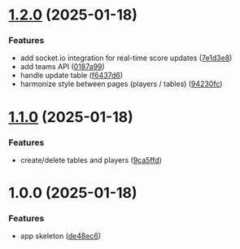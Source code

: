 # [1.2.0](https://github.com/TheoLaperrouse/TableTennisMarker/compare/v1.1.0...v1.2.0) (2025-01-18)


### Features

* add socket.io integration for real-time score updates ([7e1d3e8](https://github.com/TheoLaperrouse/TableTennisMarker/commit/7e1d3e85df178989335f48128c01d9a05d77c3f3))
* add teams API ([0187a99](https://github.com/TheoLaperrouse/TableTennisMarker/commit/0187a99c6417c95085c665644dc204cc8f88783e))
* handle update table ([f6437d6](https://github.com/TheoLaperrouse/TableTennisMarker/commit/f6437d666dd3c6645ae463538a2855a8204330b1))
* harmonize style between pages (players / tables) ([94230fc](https://github.com/TheoLaperrouse/TableTennisMarker/commit/94230fcaff67e67bd0151a4d3a724d0e07e8c307))

# [1.1.0](https://github.com/TheoLaperrouse/TableTennisMarker/compare/v1.0.0...v1.1.0) (2025-01-18)


### Features

* create/delete tables and players ([9ca5ffd](https://github.com/TheoLaperrouse/TableTennisMarker/commit/9ca5ffda13bf829f508298871a0e478698d460c4))

# 1.0.0 (2025-01-18)


### Features

* app skeleton ([de48ec6](https://github.com/TheoLaperrouse/TableTennisMarker/commit/de48ec622df2b004f8f9a57d402983bbe7f372ab))
